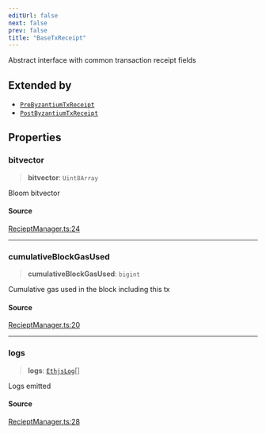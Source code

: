 ```yaml
---
editUrl: false
next: false
prev: false
title: "BaseTxReceipt"
---
```


Abstract interface with common transaction receipt fields

## Extended by

- [`PreByzantiumTxReceipt`](/reference/tevm/receipt-manager/interfaces/prebyzantiumtxreceipt/)
- [`PostByzantiumTxReceipt`](/reference/tevm/receipt-manager/interfaces/postbyzantiumtxreceipt/)

## Properties

### bitvector

> **bitvector**: `Uint8Array`

Bloom bitvector

#### Source

[RecieptManager.ts:24](https://github.com/evmts/tevm-monorepo/blob/main/packages/receipt-manager/src/RecieptManager.ts#L24)

***

### cumulativeBlockGasUsed

> **cumulativeBlockGasUsed**: `bigint`

Cumulative gas used in the block including this tx

#### Source

[RecieptManager.ts:20](https://github.com/evmts/tevm-monorepo/blob/main/packages/receipt-manager/src/RecieptManager.ts#L20)

***

### logs

> **logs**: [`EthjsLog`](/reference/tevm/utils/type-aliases/ethjslog/)[]

Logs emitted

#### Source

[RecieptManager.ts:28](https://github.com/evmts/tevm-monorepo/blob/main/packages/receipt-manager/src/RecieptManager.ts#L28)

